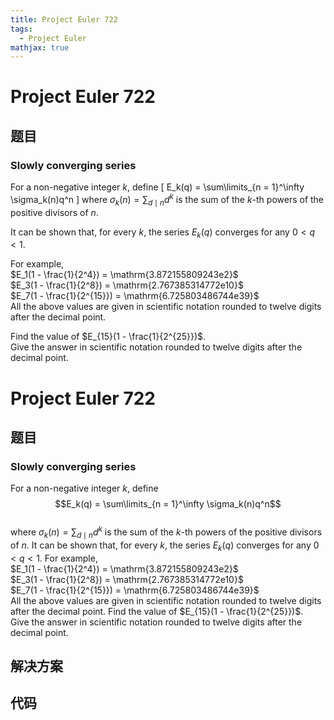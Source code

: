 ```yaml
---
title: Project Euler 722
tags:
  - Project Euler
mathjax: true
---
```

<escape><!-- more --></escape>
    
# Project Euler 722
## 题目
### Slowly converging series

For a non-negative integer $k$, define
\[
E_k(q) = \sum\limits_{n = 1}^\infty \sigma_k(n)q^n
\]
where $\sigma_k(n) = \sum_{d \mid n} d^k$ is the sum of the $k$-th powers of the positive divisors of $n$.

It can be shown that, for every $k$, the series $E_k(q)$ converges for any $0 < q < 1$.

For example,<br />
$E_1(1 - \frac{1}{2^4}) = \mathrm{3.872155809243e2}$<br />
$E_3(1 - \frac{1}{2^8}) = \mathrm{2.767385314772e10}$<br />
$E_7(1 - \frac{1}{2^{15}}) = \mathrm{6.725803486744e39}$<br />
All the above values are given in scientific notation rounded to twelve digits after the decimal point.

Find the value of $E_{15}(1 - \frac{1}{2^{25}})$.<br />
Give the answer in scientific notation rounded to twelve digits after the decimal point.



# Project Euler 722
## 题目
### Slowly converging series

For a non-negative integer $k$, define<br>$$E_k(q) = \sum\limits_{n = 1}^\infty \sigma_k(n)q^n$$<br>where $\sigma_k(n) = \sum_{d \mid n} d^k$ is the sum of the $k$-th powers of the positive divisors of $n$.
It can be shown that, for every $k$, the series $E_k(q)$ converges for any $0<q< 1$.
For example,<br>$E_1(1 - \frac{1}{2^4}) = \mathrm{3.872155809243e2}$<br>$E_3(1 - \frac{1}{2^8}) = \mathrm{2.767385314772e10}$<br>$E_7(1 - \frac{1}{2^{15}}) = \mathrm{6.725803486744e39}$<br>All the above values are given in scientific notation rounded to twelve digits after the decimal point.
Find the value of $E_{15}(1 - \frac{1}{2^{25}})$.<br>Give the answer in scientific notation rounded to twelve digits after the decimal point.


## 解决方案


## 代码


